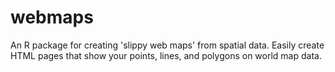 webmaps
=======

An R package for creating 'slippy web maps' from spatial data. Easily create HTML pages that show your points, lines, and polygons on world map data.
